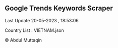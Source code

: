 

## Google Trends Keywords Scraper 
 
Last Update 20-05-2023 , 18:53:06

Country List :
VIETNAM.json



© Abdul Muttaqin 
